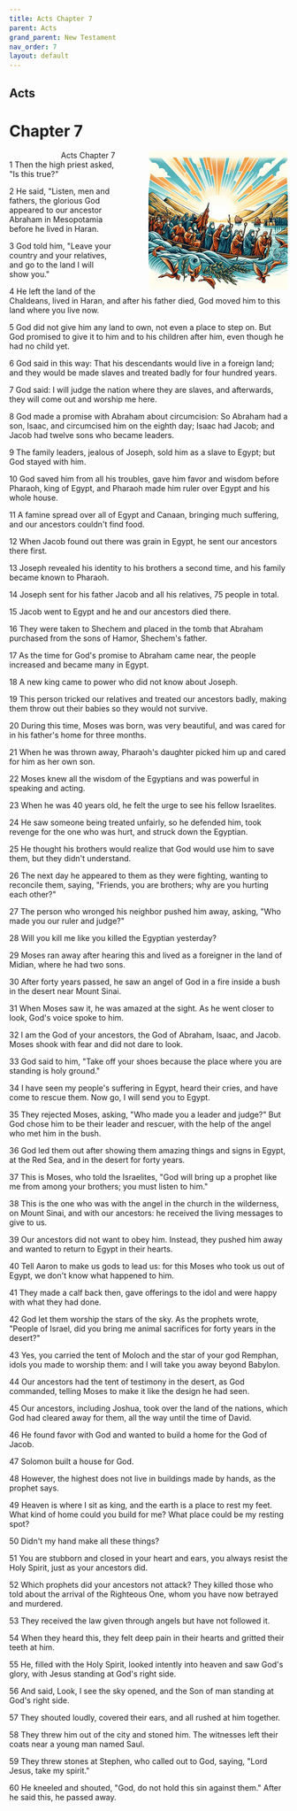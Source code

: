 ```yaml
---
title: Acts Chapter 7
parent: Acts
grand_parent: New Testament
nav_order: 7
layout: default
---
```


## Acts

# Chapter 7

<div style="clear: both; text-align: right;">
    <img src="/assets/Image/Acts/500/7.jpg" alt="Acts Chapter 7" class="chapter-image" style="max-width: 50%; height: auto; float: right; margin: 0 0 10px 10px; padding-left: 10%;">
    <figcaption style="font-size: 14px;">Acts Chapter 7</figcaption>
</div>
1 Then the high priest asked, "Is this true?"

2 He said, "Listen, men and fathers, the glorious God appeared to our ancestor Abraham in Mesopotamia before he lived in Haran.

3 God told him, "Leave your country and your relatives, and go to the land I will show you."

4 He left the land of the Chaldeans, lived in Haran, and after his father died, God moved him to this land where you live now.

5 God did not give him any land to own, not even a place to step on. But God promised to give it to him and to his children after him, even though he had no child yet.

6 God said in this way: That his descendants would live in a foreign land; and they would be made slaves and treated badly for four hundred years.

7 God said: I will judge the nation where they are slaves, and afterwards, they will come out and worship me here.

8 God made a promise with Abraham about circumcision: So Abraham had a son, Isaac, and circumcised him on the eighth day; Isaac had Jacob; and Jacob had twelve sons who became leaders.

9 The family leaders, jealous of Joseph, sold him as a slave to Egypt; but God stayed with him.

10 God saved him from all his troubles, gave him favor and wisdom before Pharaoh, king of Egypt, and Pharaoh made him ruler over Egypt and his whole house.

11 A famine spread over all of Egypt and Canaan, bringing much suffering, and our ancestors couldn't find food.

12 When Jacob found out there was grain in Egypt, he sent our ancestors there first.

13 Joseph revealed his identity to his brothers a second time, and his family became known to Pharaoh.

14 Joseph sent for his father Jacob and all his relatives, 75 people in total.

15 Jacob went to Egypt and he and our ancestors died there.

16 They were taken to Shechem and placed in the tomb that Abraham purchased from the sons of Hamor, Shechem's father.

17 As the time for God's promise to Abraham came near, the people increased and became many in Egypt.

18 A new king came to power who did not know about Joseph.

19 This person tricked our relatives and treated our ancestors badly, making them throw out their babies so they would not survive.

20 During this time, Moses was born, was very beautiful, and was cared for in his father's home for three months.

21 When he was thrown away, Pharaoh's daughter picked him up and cared for him as her own son.

22 Moses knew all the wisdom of the Egyptians and was powerful in speaking and acting.

23 When he was 40 years old, he felt the urge to see his fellow Israelites.

24 He saw someone being treated unfairly, so he defended him, took revenge for the one who was hurt, and struck down the Egyptian.

25 He thought his brothers would realize that God would use him to save them, but they didn't understand.

26 The next day he appeared to them as they were fighting, wanting to reconcile them, saying, "Friends, you are brothers; why are you hurting each other?"

27 The person who wronged his neighbor pushed him away, asking, "Who made you our ruler and judge?"

28 Will you kill me like you killed the Egyptian yesterday?

29 Moses ran away after hearing this and lived as a foreigner in the land of Midian, where he had two sons.

30 After forty years passed, he saw an angel of God in a fire inside a bush in the desert near Mount Sinai.

31 When Moses saw it, he was amazed at the sight. As he went closer to look, God's voice spoke to him.

32 I am the God of your ancestors, the God of Abraham, Isaac, and Jacob. Moses shook with fear and did not dare to look.

33 God said to him, "Take off your shoes because the place where you are standing is holy ground."

34 I have seen my people's suffering in Egypt, heard their cries, and have come to rescue them. Now go, I will send you to Egypt.

35 They rejected Moses, asking, "Who made you a leader and judge?" But God chose him to be their leader and rescuer, with the help of the angel who met him in the bush.

36 God led them out after showing them amazing things and signs in Egypt, at the Red Sea, and in the desert for forty years.

37 This is Moses, who told the Israelites, "God will bring up a prophet like me from among your brothers; you must listen to him."

38 This is the one who was with the angel in the church in the wilderness, on Mount Sinai, and with our ancestors: he received the living messages to give to us.

39 Our ancestors did not want to obey him. Instead, they pushed him away and wanted to return to Egypt in their hearts.

40 Tell Aaron to make us gods to lead us: for this Moses who took us out of Egypt, we don't know what happened to him.

41 They made a calf back then, gave offerings to the idol and were happy with what they had done.

42 God let them worship the stars of the sky. As the prophets wrote, "People of Israel, did you bring me animal sacrifices for forty years in the desert?"

43 Yes, you carried the tent of Moloch and the star of your god Remphan, idols you made to worship them: and I will take you away beyond Babylon.

44 Our ancestors had the tent of testimony in the desert, as God commanded, telling Moses to make it like the design he had seen.

45 Our ancestors, including Joshua, took over the land of the nations, which God had cleared away for them, all the way until the time of David.

46 He found favor with God and wanted to build a home for the God of Jacob.

47 Solomon built a house for God.

48 However, the highest does not live in buildings made by hands, as the prophet says.

49 Heaven is where I sit as king, and the earth is a place to rest my feet. What kind of home could you build for me? What place could be my resting spot?

50 Didn't my hand make all these things?

51 You are stubborn and closed in your heart and ears, you always resist the Holy Spirit, just as your ancestors did.

52 Which prophets did your ancestors not attack? They killed those who told about the arrival of the Righteous One, whom you have now betrayed and murdered.

53 They received the law given through angels but have not followed it.

54 When they heard this, they felt deep pain in their hearts and gritted their teeth at him.

55 He, filled with the Holy Spirit, looked intently into heaven and saw God's glory, with Jesus standing at God's right side.

56 And said, Look, I see the sky opened, and the Son of man standing at God's right side.

57 They shouted loudly, covered their ears, and all rushed at him together.

58 They threw him out of the city and stoned him. The witnesses left their coats near a young man named Saul.

59 They threw stones at Stephen, who called out to God, saying, "Lord Jesus, take my spirit."

60 He kneeled and shouted, "God, do not hold this sin against them." After he said this, he passed away.


